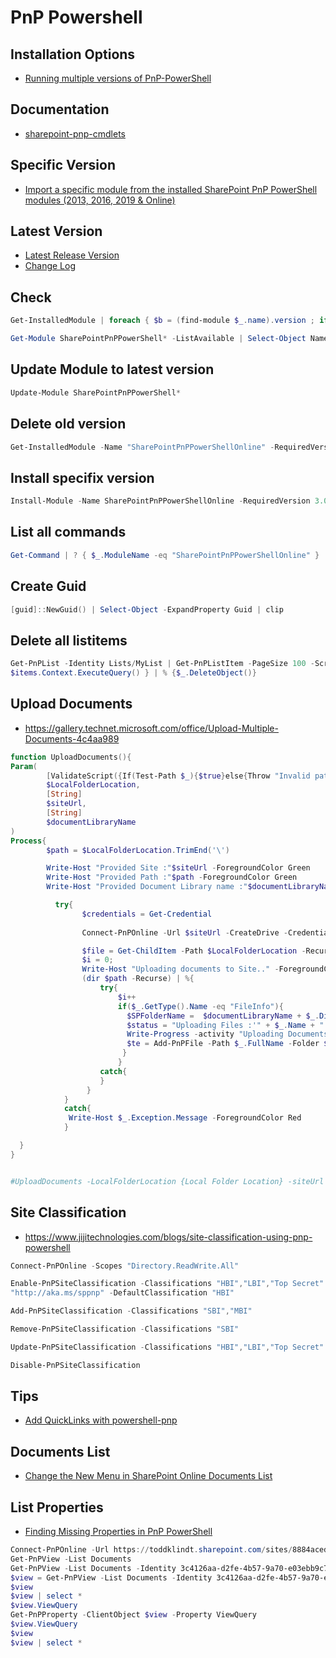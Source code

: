 # PnP Powershell

## Installation Options

- [Running multiple versions of PnP-PowerShell](https://blog.pixelmill.com/3718/running-multiple-versions-of-pnp-powershell/)

## Documentation

- [sharepoint-pnp-cmdlets](https://docs.microsoft.com/en-us/powershell/sharepoint/sharepoint-pnp/sharepoint-pnp-cmdlets?view=sharepoint-ps)

## Specific Version

- [Import a specific module from the installed SharePoint PnP PowerShell modules (2013, 2016, 2019 & Online)](http://blog.meenavalli.in/post/powershell-import-a-specific-module-from-the-installed-sharepoint-pnp-powershell-modules-2013-2016-2019-and-online)

## Latest Version

- [Latest Release Version](https://github.com/SharePoint/PnP-PowerShell/releases/latest)
- [Change Log](https://github.com/SharePoint/PnP-PowerShell/blob/master/CHANGELOG.md)

## Check

```Powershell
Get-InstalledModule | foreach { $b = (find-module $_.name).version ; if ($b -ne $_.version) { Write-host "$($_.name) has an update from $($_.version) to $b" } }
```

```Powershell
Get-Module SharePointPnPPowerShell* -ListAvailable | Select-Object Name,Version | Sort-Object Version -Descending
```

## Update Module to latest version

```Powershell
Update-Module SharePointPnPPowerShell*
```

## Delete old version

```Powershell
Get-InstalledModule -Name "SharePointPnPPowerShellOnline" -RequiredVersion 3.8.1904.0 | Uninstall-Module
```

## Install specifix version

```Powershell
Install-Module -Name SharePointPnPPowerShellOnline -RequiredVersion 3.0.1808.1
```

## List all commands

```Powershell
Get-Command | ? { $_.ModuleName -eq "SharePointPnPPowerShellOnline" }
```

## Create Guid

```Powershell
[guid]::NewGuid() | Select-Object -ExpandProperty Guid | clip
```

## Delete all listitems 

```Powershell
Get-PnPList -Identity Lists/MyList | Get-PnPListItem -PageSize 100 -ScriptBlock { Param($items) 
$items.Context.ExecuteQuery() } | % {$_.DeleteObject()}
```

## Upload Documents

- https://gallery.technet.microsoft.com/office/Upload-Multiple-Documents-4c4aa989

```Powershell
function UploadDocuments(){
Param(
        [ValidateScript({If(Test-Path $_){$true}else{Throw "Invalid path given: $_"}})] 
        $LocalFolderLocation,
        [String] 
        $siteUrl,
        [String]
        $documentLibraryName
)
Process{
        $path = $LocalFolderLocation.TrimEnd('\')

        Write-Host "Provided Site :"$siteUrl -ForegroundColor Green
        Write-Host "Provided Path :"$path -ForegroundColor Green
        Write-Host "Provided Document Library name :"$documentLibraryName -ForegroundColor Green

          try{
                $credentials = Get-Credential
  
                Connect-PnPOnline -Url $siteUrl -CreateDrive -Credentials $credentials

                $file = Get-ChildItem -Path $LocalFolderLocation -Recurse
                $i = 0;
                Write-Host "Uploading documents to Site.." -ForegroundColor Cyan
                (dir $path -Recurse) | %{
                    try{
                        $i++
                        if($_.GetType().Name -eq "FileInfo"){
                          $SPFolderName =  $documentLibraryName + $_.DirectoryName.Substring($path.Length);
                          $status = "Uploading Files :'" + $_.Name + "' to Location :" + $SPFolderName
                          Write-Progress -activity "Uploading Documents.." -status $status -PercentComplete (($i / $file.length)  * 100)
                          $te = Add-PnPFile -Path $_.FullName -Folder $SPFolderName
                         }          
                        }
                    catch{
                    }
                 }
            }
            catch{
             Write-Host $_.Exception.Message -ForegroundColor Red
            }

  }
}


#UploadDocuments -LocalFolderLocation {Local Folder Location} -siteUrl {Site collection URL} -documentLibraryName {Document Library Name}
```

## Site Classification

- https://www.jijitechnologies.com/blogs/site-classification-using-pnp-powershell

```Powershell
Connect-PnPOnline -Scopes "Directory.ReadWrite.All"
```

```Powershell
Enable-PnPSiteClassification -Classifications "HBI","LBI","Top Secret" -UsageGuidelinesUrl ```
"http://aka.ms/sppnp" -DefaultClassification "HBI"
```

```Powershell
Add-PnPSiteClassification -Classifications "SBI","MBI"
```

```Powershell
Remove-PnPSiteClassification -Classifications "SBI"
```

```Powershell
Update-PnPSiteClassification -Classifications "HBI","LBI","Top Secret" -UsageGuidelinesUrl http://aka.ms/sppnp" -DefaultClassification "HBI"
```

```Powershell
Disable-PnPSiteClassification
```

## Tips

- [Add QuickLinks with powershell-pnp](https://sharepoint.stackexchange.com/questions/241689/add-quicklinks-with-powershell-pnp/241707#241707)

## Documents List

- [Change the New Menu in SharePoint Online Documents List](https://cann0nf0dder.wordpress.com/2019/03/24/programmatically-change-the-new-menu-in-sharepoint-online-using-powershell/)

## List Properties

- [Finding Missing Properties in PnP PowerShell](https://www.toddklindt.com/blog/Lists/Posts/Post.aspx?List=56f96349%2D3bb6%2D4087%2D94f4%2D7f95ff4ca81f&ID=851&Web=48e6fdd1%2D17db%2D4543%2Db2f9%2D6fc7185484fc)

```Powershell
Connect-PnPOnline -Url https://toddklindt.sharepoint.com/sites/8884aced -Credentials Me
Get-PnPView -List Documents
Get-PnPView -List Documents -Identity 3c4126aa-d2fe-4b57-9a70-e03ebb9c76ef
$view = Get-PnPView -List Documents -Identity 3c4126aa-d2fe-4b57-9a70-e03ebb9c76ef
$view
$view | select *
$view.ViewQuery
Get-PnPProperty -ClientObject $view -Property ViewQuery
$view.ViewQuery
$view
$view | select *
```
